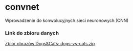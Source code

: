 # convnet
Wprowadzenie do konwolucyjnych sieci neuronowych (CNN)
### Link do zbioru danych 
[Zbiór obrazów Dogs&Cats: dogs-vs-cats.zip](https://ml-repository-krakers.s3-eu-west-1.amazonaws.com/kaggle+/cats_and_dogs/dogs-vs-cats.zip)
